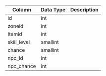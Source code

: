| Column      | Data Type | Description |
| ----------- | --------- | ----------- |
| id          | int       |             |
| zoneid      | int       |             |
| Itemid      | int       |             |
| skill_level | smallint  |             |
| chance      | smallint  |             |
| npc_id      | int       |             |
| npc_chance  | int       |             |